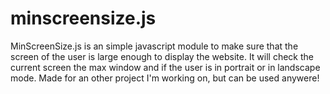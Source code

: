 # minscreensize.js
MinScreenSize.js is an simple javascript module to make sure that the screen of the user is large enough to display the website. It will check the current screen the max window and if the user is in portrait or in landscape mode. Made for an other project I'm working on, but can be used anywere!
